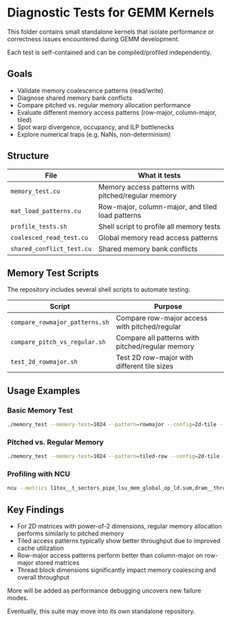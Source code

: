 # Diagnostic Tests for GEMM Kernels

This folder contains small standalone kernels that isolate performance or correctness issues encountered during GEMM development.

Each test is self-contained and can be compiled/profiled independently.

## Goals

- Validate memory coalescence patterns (read/write)
- Diagnose shared memory bank conflicts
- Compare pitched vs. regular memory allocation performance
- Evaluate different memory access patterns (row-major, column-major, tiled)
- Spot warp divergence, occupancy, and ILP bottlenecks
- Explore numerical traps (e.g. NaNs, non-determinism)

## Structure

| File                     | What it tests                                    |
|--------------------------|--------------------------------------------------|
| `memory_test.cu`         | Memory access patterns with pitched/regular memory|
| `mat_load_patterns.cu`   | Row-major, column-major, and tiled load patterns |
| `profile_tests.sh`       | Shell script to profile all memory tests         |
| `coalesced_read_test.cu` | Global memory read access patterns               |
| `shared_conflict_test.cu`| Shared memory bank conflicts                     |

## Memory Test Scripts

The repository includes several shell scripts to automate testing:

| Script                          | Purpose                                         |
|---------------------------------|-------------------------------------------------|
| `compare_rowmajor_patterns.sh`  | Compare row-major access with pitched/regular   |
| `compare_pitch_vs_regular.sh`   | Compare all patterns with pitched/regular memory|
| `test_2d_rowmajor.sh`           | Test 2D row-major with different tile sizes     |

## Usage Examples

### Basic Memory Test

```bash
./memory_test --memory-test=1024 --pattern=rowmajor --config=2d-tile --tile-size=16
```

### Pitched vs. Regular Memory

```bash
./memory_test --memory-test=1024 --pattern=tiled-row --config=2d-tile --tile-size=16 --no-pitch
```

### Profiling with NCU

```bash
ncu --metrics l1tex__t_sectors_pipe_lsu_mem_global_op_ld.sum,dram__throughput.avg.pct_of_peak_sustained_elapsed ./memory_test --memory-test=1024 --pattern=tiled-row --config=2d-tile
```

## Key Findings

- For 2D matrices with power-of-2 dimensions, regular memory allocation performs similarly to pitched memory
- Tiled access patterns typically show better throughput due to improved cache utilization
- Row-major access patterns perform better than column-major on row-major stored matrices
- Thread block dimensions significantly impact memory coalescing and overall throughput

More will be added as performance debugging uncovers new failure modes.

Eventually, this suite may move into its own standalone repository.
